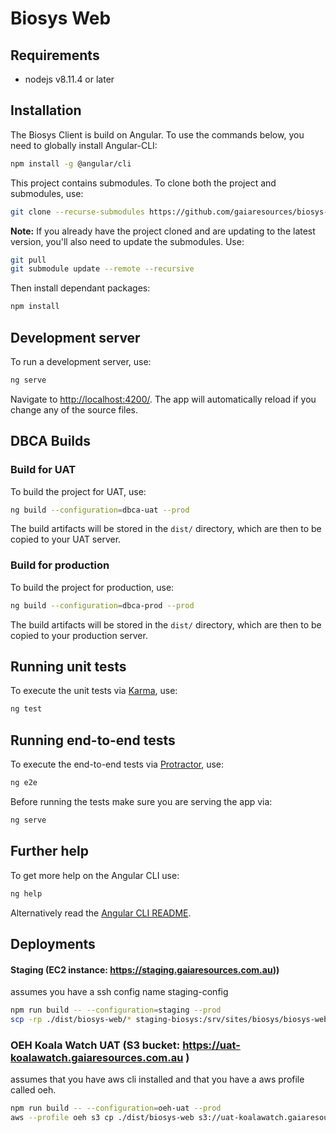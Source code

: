 # Biosys Web

## Requirements

* nodejs v8.11.4 or later

## Installation

The Biosys Client is build on Angular. To use the commands below, you need to globally install Angular-CLI:

```bash
npm install -g @angular/cli
```

This project contains submodules. To clone both the project and submodules, use:

```bash
git clone --recurse-submodules https://github.com/gaiaresources/biosys-web
```

**Note:** If you already have the project cloned and are updating to the latest version, you'll also need to update the submodules. Use:

```bash
git pull
git submodule update --remote --recursive
```

Then install dependant packages:

```bash
npm install
```

## Development server

To run a development server, use: 

```bash
ng serve
``` 

Navigate to [http://localhost:4200/](http://localhost:4200/). The app will automatically reload if you change any of the source files.

## DBCA Builds

### Build for UAT

To build the project for UAT, use: 

```bash
ng build --configuration=dbca-uat --prod
 ```

The build artifacts will be stored in the `dist/` directory, which are then to be copied to your UAT server.

### Build for production

To build the project for production, use: 

```bash
ng build --configuration=dbca-prod --prod
 ```

The build artifacts will be stored in the `dist/` directory, which are then to be copied to your production server.

## Running unit tests

To execute the unit tests via [Karma](https://karma-runner.github.io), use:

```bash
ng test
```

## Running end-to-end tests

To execute the end-to-end tests via [Protractor](http://www.protractortest.org/), use:

```bash
ng e2e
```

Before running the tests make sure you are serving the app via:
 
```bash 
ng serve
```

## Further help

To get more help on the Angular CLI use:

```bash
ng help
```

Alternatively read the [Angular CLI README](https://github.com/angular/angular-cli/blob/master/README.md).


## Deployments
####  Staging (EC2 instance: https://staging.gaiaresources.com.au))
assumes you have a ssh config name staging-config
```bash
npm run build -- --configuration=staging --prod
scp -rp ./dist/biosys-web/* staging-biosys:/srv/sites/biosys/biosys-web/
```

### OEH Koala Watch UAT (S3 bucket: https://uat-koalawatch.gaiaresources.com.au )
assumes that you have aws cli installed and that you have a aws profile called oeh.
```bash
npm run build -- --configuration=oeh-uat --prod
aws --profile oeh s3 cp ./dist/biosys-web s3://uat-koalawatch.gaiaresources.com.au --region ap-southeast-2 --recursive
```
